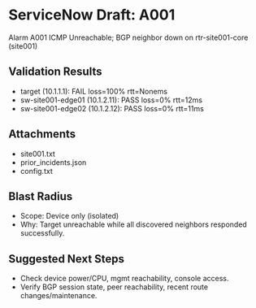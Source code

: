# ServiceNow Draft: A001

Alarm A001 ICMP Unreachable; BGP neighbor down on rtr-site001-core (site001)

## Validation Results
- target (10.1.1.1): FAIL loss=100% rtt=Nonems
- sw-site001-edge01 (10.1.2.11): PASS loss=0% rtt=12ms
- sw-site001-edge02 (10.1.2.12): PASS loss=0% rtt=11ms

## Attachments
- site001.txt
- prior_incidents.json
- config.txt

## Blast Radius
- Scope: Device only (isolated)
- Why: Target unreachable while all discovered neighbors responded successfully.

## Suggested Next Steps
- Check device power/CPU, mgmt reachability, console access.
- Verify BGP session state, peer reachability, recent route changes/maintenance.
